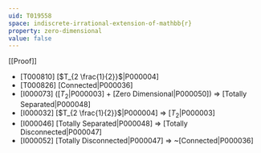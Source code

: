 ```yaml
---
uid: T019558
space: indiscrete-irrational-extension-of-mathbb{r}
property: zero-dimensional
value: false
---
```

[[Proof]]

* [T000810] [$T_{2 \frac{1}{2}}$|P000004]
* [T000826] [Connected|P000036]
* [I000073] ([$T_2$|P000003] + [Zero Dimensional|P000050]) => [Totally Separated|P000048]
* [I000032] [$T_{2 \frac{1}{2}}$|P000004] => [$T_2$|P000003]
* [I000046] [Totally Separated|P000048] => [Totally Disconnected|P000047]
* [I000052] [Totally Disconnected|P000047] => ~[Connected|P000036]

